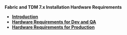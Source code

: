 <strong>Fabric and TDM 7.x Installation  Hardware Requirements<strong>

<ul>
<li><a href="/articles/98_maintenance_and_operational/2_Fabric_And_TDM7_Installation_Hardware_Requirements/01_hardware_requirements_introduction.md">Introduction</a></li>
<li><a href="/articles/98_maintenance_and_operational/2_Fabric_And_TDM7_Installation_Hardware_Requirements/02_hardware_req_for_dev_qa.md">Hardware Requirements for Dev and QA</a></li>
<li><a href="/articles/98_maintenance_and_operational/2_Fabric_And_TDM7_Installation_Hardware_Requirements/03_hardware_req_for_prod.md">Hardware Requirements for Production</a></li>
</ul>
